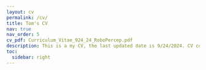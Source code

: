 ```yaml
---
layout: cv
permalink: /cv/
title: Tom's CV
nav: true
nav_order: 5
cv_pdf: Curriculum_Vitae_924_24_RoboPercep.pdf
description: This is a my CV, the last updated date is 9/24/2024. CV contains additional informations such as awards I've received and related courseworks.
toc:
  sidebar: right
---
```

